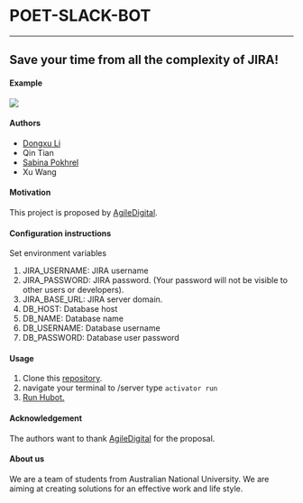 # POET-SLACK-BOT
---
## **Save your time from all the complexity of JIRA!**

#### Example
<img src="https://lh3.googleusercontent.com/AgAYYDDBw6IYN0CtirUlxy2IrlH4hVsyc3PIRudDBUya2xcwBx5mRj4ImO61DPcNlskP69syoi2afsdvbTlE9cua0n6r29fzUQMYbSpWR-_adCYpqfF0bGkrIM9f5OFsdAVru8qS0XwrIDERwirzf6mmbrhs4V3UEjNIricf4s75Ro4tMTgSOXneBn3XxcQLVMquPDcgIvzfkxhkzXOFD2Zd90xnuFZc8tFWBTzTzDIerTAUW8ubl7lvXLcQnEDv1pjZgDkODUsSzdlCHBWBMoDdOAslP60xXS8T8gfb2aRB1dlqOQciU9_tOTdI_CauqZEZeLE4_XIKLRl1lvq50zjmRypard4GVsFXstZIdtkgmcKsy5pDQbyGusAkuozjXPSoRP_xGdvWES9E9zPF4kY1FBpWO720yo6on_1IqFHSOtZq-KGhv_Pcy1lQLyHAy_kCImK2F2GACTsF-qjKFjS7PMdpw9oGM85T5xMsl2GtAsh9dweqwo_g34ol9QqeBEY6jYrGqD6FZIgRzCeJPuw4pmGS5XJCpmzE8AD5R2tbiMjixJy3WzySPE1Pb9P09EiNdaHTVCZKU0PTVuNF5W8KsFW3P0KD4k4O1xY4jICsbyI=w1459-h781-no">

#### Authors
- [Dongxu Li](https://www.linkedin.com/in/dongxu-li-a8a035110?trk=nav_responsive_tab_profile)
- Qin Tian
- [Sabina Pokhrel](https://np.linkedin.com/in/sabinapokhrel)
- Xu Wang

#### Motivation
This project is proposed by [AgileDigital](http://www.agiledigital.com.au/).

#### Configuration instructions
Set environment variables
1. JIRA_USERNAME: JIRA username
2. JIRA_PASSWORD: JIRA password. (Your password will not be visible to other users or developers).
3. JIRA_BASE_URL: JIRA server domain.
4. DB_HOST: Database host
5. DB_NAME: Database name
6. DB_USERNAME: Database username
7. DB_PASSWORD: Database user password


#### Usage
1. Clone this [repository](https://github.com/agiledigital/poet-slack-bot).
2. navigate your terminal to /server type
   ```activator run```
3. [Run Hubot.](https://github.com/agiledigital/poet-slack-bot/tree/master/client)

#### Acknowledgement
The authors want to thank [AgileDigital](http://www.agiledigital.com.au/) for the proposal.

#### About us
We are a team of students from Australian National University. We are aiming at creating solutions for an effective work and life style.
